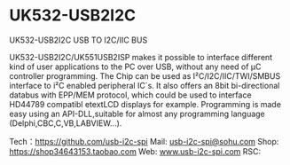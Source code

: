 # UK532-USB2I2C
UK532-USB2I2C USB TO I2C/IIC BUS

UK532-USB2I2C/UK551USB2ISP makes it possible to interface different kind of user
applications to the PC over USB, without any need of µC controller programming.
The Chip can be used as I²C/I2C/IIC/TWI/SMBUS interface to i²C enabled peripheral IC´s.
It also offers an 8bit bi-directional databus with EPP/MEM protocol, 
which could be used to interface HD44789 compatibl etextLCD
displays for example.
Programming is made easy using an API-DLL,suitable for almost any programming language
(Delphi,CBC,C,VB,LABVIEW...).


Tech：https://github.com/usb-i2c-spi
Mail: usb-i2c-spi@sohu.com
Shop: https://shop34643153.taobao.com
Web: www.usb-i2c-spi.com
RSC:
